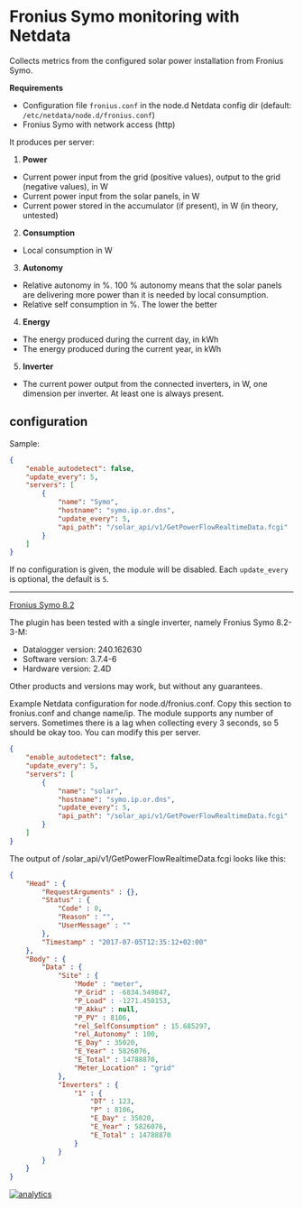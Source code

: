 <!--
---
title: "Fronius Symo monitoring with Netdata"
custom_edit_url: https://github.com/netdata/netdata/edit/master/collectors/node.d.plugin/fronius/README.md
sidebar_label: "Fronius Symo"
---
-->

# Fronius Symo monitoring with Netdata

Collects metrics from the configured solar power installation from Fronius Symo.

**Requirements**

-   Configuration file `fronius.conf` in the node.d Netdata config dir (default: `/etc/netdata/node.d/fronius.conf`)
-   Fronius Symo with network access (http)

It produces per server:

1.  **Power**

-   Current power input from the grid (positive values), output to the grid (negative values), in W
-   Current power input from the solar panels, in W
-   Current power stored in the accumulator (if present), in W (in theory, untested)

2.  **Consumption**

-   Local consumption in W

3.  **Autonomy**

-   Relative autonomy in %. 100 % autonomy means that the solar panels are delivering more power than it is needed by local consumption.
-   Relative self consumption in %. The lower the better

4.  **Energy**

-   The energy produced during the current day, in kWh
-   The energy produced during the current year, in kWh

5.  **Inverter**

-   The current power output from the connected inverters, in W, one dimension per inverter. At least one is always present.

## configuration

Sample:

```json
{
    "enable_autodetect": false,
    "update_every": 5,
    "servers": [
        {
            "name": "Symo",
            "hostname": "symo.ip.or.dns",
            "update_every": 5,
            "api_path": "/solar_api/v1/GetPowerFlowRealtimeData.fcgi"
        }
    ]
}
```

If no configuration is given, the module will be disabled. Each `update_every` is optional, the default is `5`.

---

[Fronius Symo 8.2](https://www.fronius.com/en/photovoltaics/products/all-products/inverters/fronius-symo/fronius-symo-8-2-3-m)

The plugin has been tested with a single inverter, namely Fronius Symo 8.2-3-M:

-   Datalogger version: 240.162630
-   Software version: 3.7.4-6
-   Hardware version: 2.4D

Other products and versions may work, but without any guarantees.

Example Netdata configuration for node.d/fronius.conf. Copy this section to fronius.conf and change name/ip.
The module supports any number of servers. Sometimes there is a lag when collecting every 3 seconds, so 5 should be okay too. You can modify this per server.

```json
{
    "enable_autodetect": false,
    "update_every": 5,
    "servers": [
        {
            "name": "solar",
            "hostname": "symo.ip.or.dns",
            "update_every": 5,
            "api_path": "/solar_api/v1/GetPowerFlowRealtimeData.fcgi"
        }
    ]
}
```

The output of /solar_api/v1/GetPowerFlowRealtimeData.fcgi looks like this:

```json
{
	"Head" : {
		"RequestArguments" : {},
		"Status" : {
			"Code" : 0,
			"Reason" : "",
			"UserMessage" : ""
		},
		"Timestamp" : "2017-07-05T12:35:12+02:00"
	},
	"Body" : {
		"Data" : {
			"Site" : {
				"Mode" : "meter",
				"P_Grid" : -6834.549847,
				"P_Load" : -1271.450153,
				"P_Akku" : null,
				"P_PV" : 8106,
				"rel_SelfConsumption" : 15.685297,
				"rel_Autonomy" : 100,
				"E_Day" : 35020,
				"E_Year" : 5826076,
				"E_Total" : 14788870,
				"Meter_Location" : "grid"
			},
			"Inverters" : {
				"1" : {
					"DT" : 123,
					"P" : 8106,
					"E_Day" : 35020,
					"E_Year" : 5826076,
					"E_Total" : 14788870
				}
			}
		}
	}
}
```

[![analytics](https://www.google-analytics.com/collect?v=1&aip=1&t=pageview&_s=1&ds=github&dr=https%3A%2F%2Fgithub.com%2Fnetdata%2Fnetdata&dl=https%3A%2F%2Fmy-netdata.io%2Fgithub%2Fcollectors%2Fnode.d.plugin%2Ffronius%2FREADME&_u=MAC~&cid=5792dfd7-8dc4-476b-af31-da2fdb9f93d2&tid=UA-64295674-3)](<>)
